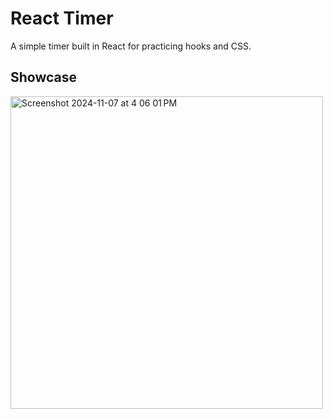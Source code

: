 # React Timer

A simple timer built in React for practicing hooks and CSS.

## Showcase

<img width="500" alt="Screenshot 2024-11-07 at 4 06 01 PM" src="https://github.com/user-attachments/assets/e8f7d0e2-3fe1-490a-a013-bbad624e056f">
